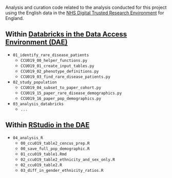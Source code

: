 Analysis and curation code related to the analysis conducted for this project using the English data in the [NHS Digital Trusted Research Environment](https://digital.nhs.uk/coronavirus/coronavirus-data-services-updates/trusted-research-environment-service-for-england) for England.

## Within [Databricks in the Data Access Environment (DAE)](https://digital.nhs.uk/services/data-access-environment-dae/user-guides/using-databricks-in-the-data-access-environment)  

* `01_identify_rare_disease_patients`  
    * `CCU019_00_helper_functions.py`  
    * `CCU019_01_create_input_tables.py`  
    * `CCU019_02_phenotype_definitions.py`  
    * `CCU019_03_find_rare_disease_patients.py`  
* `02_study_population`  
    * `CCU019_04_subset_to_paper_cohort.py`  
    * `CCU019_15_paper_rare_disease_demographics.py`  
    * `CCU019_16_paper_pop_demographics.py`  
* `03_analysis_databricks`  
    * `...`

## Within [RStudio in the DAE](https://digital.nhs.uk/services/data-access-environment-dae/user-guides/using-rstudio-in-the-data-access-environment)  

* `04_analysis_R`  
    * `00_ccu019_table2_cencus_prep.R`  
    * `00_save_full_pop_demographic.R`  
    * `01_ccu019_table1.Rmd`  
    * `02_ccu019_table2_ethnicity_and_sex_only.R`  
    * `02_ccu019_table2.R`  
    * `03_diff_in_gender_ethnicity_ratios.R`  




